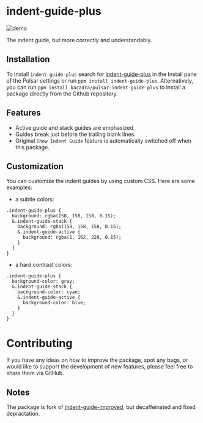 # indent-guide-plus

![demo](https://github.com/bacadra/pulsar-indent-guide-plus/blob/master/assets/demo.gif?raw=true)

The indent guide, but more correctly and understandably.

## Installation

To install `indent-guide-plus` search for [indent-guide-plus](https://web.pulsar-edit.dev/packages/indent-guide-plus) in the Install pane of the Pulsar settings or run `ppm install indent-guide-plus`. Alternatively, you can run `ppm install bacadra/pulsar-indent-guide-plus` to install a package directly from the Github repository.

## Features

- Active guide and stack guides are emphasized.
- Guides break just before the trailing blank lines.
- Original `Show Indent Guide` feature is automatically switched off when this package.

## Customization

You can customize the indent guides by using custom CSS. Here are some examples:

- a subtle colors:

```less
.indent-guide-plus {
  background: rgba(158, 158, 158, 0.15);
  &.indent-guide-stack {
    background: rgba(158, 158, 158, 0.15);
    &.indent-guide-active {
      background: rgba(1, 162, 226, 0.15);
    }
  }
}
```

- a hard contrast colors:

```less
.indent-guide-plus {
  background-color: gray;
  &.indent-guide-stack {
    background-color: cyan;
    &.indent-guide-active {
      background-color: blue;
    }
  }
}
```

# Contributing

If you have any ideas on how to improve the package, spot any bugs, or would like to support the development of new features, please feel free to share them via GitHub.

## Notes

The package is fork of [indent-guide-improved](https://github.com/harai/indent-guide-improved), but decaffeinated and fixed depractation.
